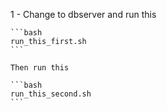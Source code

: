 1 - Change to dbserver and run this

	```bash
	run_this_first.sh 
	```

    Then run this

	```bash
	run_this_second.sh
	```


